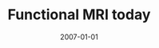 ---
title: "Functional MRI today"
date: 2007-01-01
authors_string: Peter Bandettini
authors:
   - Peter Bandettini
author_ids:
   - peter_bandettini
journal: 'International Journal of Psychophysiology'
volume: 63
issue: 
pages: 138-145
book_title: ''
publisher: ''
abstract: ""
project_id: 
paper_url: 
doi: 
data_loc: ''
code_loc: ''
file: '/assets/publications//assets/publications/'
file_name: '/assets/publications/'
type: journal_article
pub_str: ' (2007) International Journal of Psychophysiology 63: 138-145'
layout: publication 
---